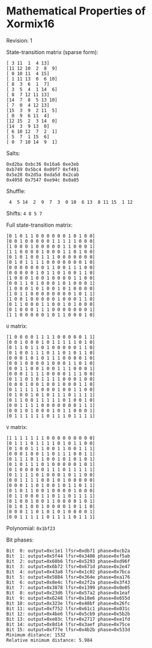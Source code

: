 Mathematical Properties of Xormix16
===================================

Revision: 1

State-transition matrix (sparse form):

	[ 3 11  1  4 13]
	[11 12 10  2  8  9]
	[ 0 10 11  4 15]
	[ 1 11 13  0  6 10]
	[ 8  3  6  1  7]
	[ 3  5  4  1 14  6]
	[ 8  7 12 11 13]
	[14  7  8  5 13 10]
	[ 7  0  4 12 13]
	[15  3  9  2 11  5]
	[ 0  9  6 11  4]
	[12 15  2  3 14  0]
	[14  3  9 13  0]
	[ 6 10 12  7  2  1]
	[ 5  7  1 15  6]
	[ 0  7 10 14  9  1]

Salts:

	0xd2ba 0xbc36 0x16a6 0xe3eb
	0xb749 0x5bc4 0x09f7 0xf491
	0x5e28 0x2d5a 0xda5d 0x2cab
	0x4058 0x7547 0xe94c 0x0a05

Shuffle:

	 4  5 14  2  9  7  3  0 10  6 13  8 11 15  1 12

Shifts: `4 8 5 7`

Full state-transition matrix:

	[0 1 0 1 1 0 0 0 0 0 0 1 0 1 0 0]
	[0 0 1 0 0 0 0 0 1 1 1 1 1 0 0 0]
	[1 0 0 0 1 0 0 0 0 0 1 1 0 0 0 1]
	[1 1 0 0 0 0 1 0 0 0 1 1 0 1 0 0]
	[0 1 0 1 0 0 1 1 1 0 0 0 0 0 0 0]
	[0 1 0 1 1 1 1 0 0 0 0 0 0 0 1 0]
	[0 0 0 0 0 0 0 1 1 0 0 1 1 1 0 0]
	[0 0 0 0 0 1 0 1 1 0 1 0 0 1 1 0]
	[1 0 0 0 1 0 0 1 0 0 0 0 1 1 0 0]
	[0 0 1 1 0 1 0 0 0 1 0 1 0 0 0 1]
	[1 0 0 0 1 0 1 0 0 1 0 1 0 0 0 0]
	[1 0 1 1 0 0 0 0 0 0 0 0 1 0 1 1]
	[1 0 0 1 0 0 0 0 0 1 0 0 0 1 1 0]
	[0 1 1 0 0 0 1 1 0 0 1 0 1 0 0 0]
	[0 1 0 0 0 1 1 1 0 0 0 0 0 0 0 1]
	[1 1 0 0 0 0 0 1 0 1 1 0 0 0 1 0]

`U` matrix:

	[1 0 0 0 0 1 1 1 1 0 0 0 0 0 1 1]
	[0 0 1 0 0 0 1 0 1 1 1 1 1 0 1 0]
	[0 1 1 0 1 1 0 1 0 0 0 0 0 1 1 0]
	[0 1 0 0 1 1 1 0 1 1 0 1 0 1 1 0]
	[0 0 0 1 0 1 0 1 1 1 0 0 0 0 1 0]
	[0 0 1 0 0 0 0 1 0 0 0 1 1 0 1 0]
	[0 0 1 1 0 0 1 0 0 1 1 1 0 0 0 1]
	[0 0 0 1 1 1 1 0 0 0 0 1 1 1 0 0]
	[0 1 1 0 1 0 1 1 1 1 0 0 0 1 0 0]
	[0 0 0 1 0 0 1 0 0 1 0 0 0 1 1 0]
	[0 1 1 1 1 1 0 0 0 1 0 0 1 1 0 0]
	[0 1 0 0 1 0 1 0 1 1 1 0 1 1 1 1]
	[0 1 1 0 0 1 1 1 1 1 0 1 0 0 1 0]
	[0 0 1 1 1 1 0 0 0 0 0 0 0 1 1 1]
	[0 0 1 0 1 0 0 0 1 0 1 1 0 0 0 1]
	[0 1 1 1 1 1 1 0 1 1 1 0 1 1 1 1]

`V` matrix:

	[1 1 1 1 1 1 1 0 0 0 0 0 0 0 0 0]
	[0 1 1 1 0 1 1 1 1 0 1 0 1 1 0 0]
	[0 1 0 0 1 1 1 0 0 1 1 0 0 1 1 1]
	[0 0 0 1 0 0 1 1 0 1 1 1 0 0 1 1]
	[0 1 1 1 0 1 1 0 0 1 0 1 0 1 0 1]
	[0 1 0 1 1 1 0 1 0 0 0 0 0 1 0 1]
	[0 1 0 0 0 0 0 1 1 1 0 1 1 1 1 1]
	[0 1 1 1 1 0 1 0 0 0 1 0 1 1 0 0]
	[0 0 1 1 1 1 0 0 1 0 1 0 0 0 0 0]
	[0 0 0 1 1 0 1 0 0 1 0 1 1 0 1 1]
	[0 1 0 1 1 0 0 1 0 0 0 0 1 0 0 0]
	[0 1 1 0 0 0 1 1 0 1 1 0 1 1 1 1]
	[0 1 0 0 1 0 0 1 1 0 0 0 0 1 0 1]
	[0 1 0 1 0 0 1 0 0 0 0 1 0 1 1 0]
	[0 0 0 1 1 0 1 0 1 0 1 0 0 0 0 1]
	[0 0 1 1 1 1 1 0 1 1 1 1 0 1 1 1]

Polynomial: `0x1bf23`

Bit phases:

	Bit  0: output=0xc1e1 lfsr=0xdb71 phase=0xcb2a
	Bit  1: output=0x5f44 lfsr=0x3408 phase=0xf5ab
	Bit  2: output=0x60b6 lfsr=0x5293 phase=0xd96f
	Bit  3: output=0x6b72 lfsr=0x671d phase=0x2e47
	Bit  4: output=0x43a8 lfsr=0x1c02 phase=0x7bca
	Bit  5: output=0x5884 lfsr=0x364e phase=0xa176
	Bit  6: output=0x8e4c lfsr=0x2f2a phase=0x3f43
	Bit  7: output=0x3878 lfsr=0x1399 phase=0x0e05
	Bit  8: output=0x23d6 lfsr=0x57a2 phase=0x1eaf
	Bit  9: output=0x6248 lfsr=0x18e6 phase=0x655d
	Bit 10: output=0x323e lfsr=0x48bf phase=0x26fc
	Bit 11: output=0xf752 lfsr=0x61c1 phase=0x031c
	Bit 12: output=0x4be6 lfsr=0x5cb9 phase=0x5b2b
	Bit 13: output=0xe03c lfsr=0x2717 phase=0xe1fd
	Bit 14: output=0x8d14 lfsr=0x3aef phase=0x75ce
	Bit 15: output=0xf77e lfsr=0x4b2b phase=0x533d
	Minimum distance: 1532
	Relative minimum distance: 5.984
